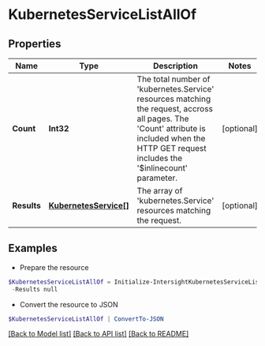 # KubernetesServiceListAllOf
## Properties

Name | Type | Description | Notes
------------ | ------------- | ------------- | -------------
**Count** | **Int32** | The total number of &#39;kubernetes.Service&#39; resources matching the request, accross all pages. The &#39;Count&#39; attribute is included when the HTTP GET request includes the &#39;$inlinecount&#39; parameter. | [optional] 
**Results** | [**KubernetesService[]**](KubernetesService.md) | The array of &#39;kubernetes.Service&#39; resources matching the request. | [optional] 

## Examples

- Prepare the resource
```powershell
$KubernetesServiceListAllOf = Initialize-IntersightKubernetesServiceListAllOf  -Count null `
 -Results null
```

- Convert the resource to JSON
```powershell
$KubernetesServiceListAllOf | ConvertTo-JSON
```

[[Back to Model list]](../README.md#documentation-for-models) [[Back to API list]](../README.md#documentation-for-api-endpoints) [[Back to README]](../README.md)

